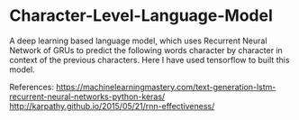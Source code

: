 # Character-Level-Language-Model
A deep learning based language model, which uses Recurrent Neural Network of GRUs to predict the following words character by
character in context of the previous characters. Here I have used tensorflow to built this model.

References:
https://machinelearningmastery.com/text-generation-lstm-recurrent-neural-networks-python-keras/
http://karpathy.github.io/2015/05/21/rnn-effectiveness/



